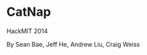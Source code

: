 CatNap
======================================================

HackMIT 2014

By Sean Bae, Jeff He, Andrew Liu, Craig Weiss
